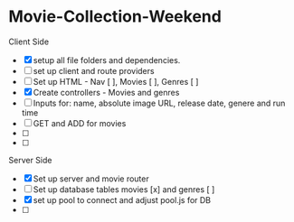 # Movie-Collection-Weekend
Client Side
-[x] setup all file folders and dependencies.
-[ ] set up client and route providers
-[ ] Set up HTML - Nav [ ], Movies [ ], Genres [ ]
-[x] Create controllers - Movies and genres
-[ ] Inputs for: name, absolute image URL, release date, genere and run time
-[ ] GET and ADD for movies
-[ ]
-[ ]





Server Side 
-[x] Set up server and movie router
-[ ] Set up database tables movies [x] and genres [ ]
-[x] set up pool to connect and adjust pool.js for DB
-[ ] 

